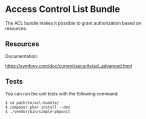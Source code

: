 Access Control List Bundle
==============================================

The ACL bundle makes it possible to grant authorization based on resources.

Resources
---------

Documentation:

https://symfony.com/doc/current/security/acl_advanced.html

Tests
-----

You can run the unit tests with the following command:

    $ cd path/to/acl-bundle/
    $ composer.phar install --dev
    $ ./vendor/bin/simple-phpunit

